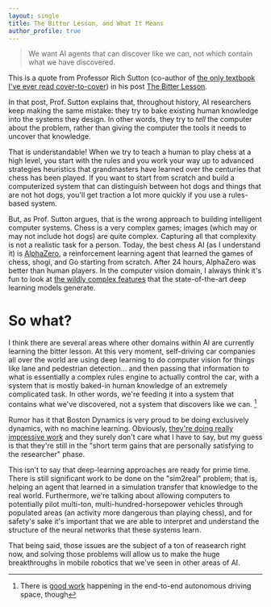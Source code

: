 ```yaml
---
layout: single
title: The Bitter Lesson, and What It Means
author_profile: true
---
```


> We want AI agents that can discover like we can, not which contain what we have discovered.

This is a quote from Professor Rich Sutton (co-author of [the only textbook I've ever read cover-to-cover](http://incompleteideas.net/book/the-book.html)) in his post [The Bitter Lesson](http://www.incompleteideas.net/IncIdeas/BitterLesson.html).

In that post, Prof. Sutton explains that, throughout history, AI researchers keep making the same mistake: they try to bake existing human knowledge into the systems they design. In other words, they try to *tell* the computer about the problem, rather than giving the computer the tools it needs to uncover that knowledge.

That is understandable! When we try to teach a human to play chess at a high level, you start with the rules and you work your way up to advanced strategies heuristics that grandmasters have learned over the centuries that chess has been played. If you want to start from scratch and build a computerized system that can distinguish between hot dogs and things that are not hot dogs, you'll get traction a lot more quickly if you use a rules-based system.

But, as Prof. Sutton argues, that is the wrong approach to building intelligent computer systems. Chess is a very complex games; images (which may or may not include hot dogs) are quite complex. Capturing all that complexity is not a realistic task for a person. Today, the best chess AI (as I understand it) is [AlphaZero](https://arxiv.org/abs/1712.01815), a reinforcement learning agent that learned the games of chess, shogi, and Go starting from scratch. After 24 hours, AlphaZero was better than human players. In the computer vision domain, I always think it's fun to look at [the wildly complex features](https://towardsdatascience.com/how-to-visualize-convolutional-features-in-40-lines-of-code-70b7d87b0030) that the state-of-the-art deep learning models generate.

# So what?

I think there are several areas where other domains within AI are currently learning the bitter lesson. At this very moment, self-driving car companies all over the world are using deep learning to do computer vision for things like lane and pedestrian detection... and then passing that information to what is essentially a complex rules engine to actually control the car, with a system that is mostly baked-in human knowledge of an extremely complicated task. In other words, we're feeding it into a system that contains what we've discovered, not a system that discovers like we can. [^1]

Rumor has it that Boston Dynamics is very proud to be doing exclusively dynamics, with no machine learning. Obviously, [they're doing really impressive work](https://www.youtube.com/watch?v=YdnJI9T-yXI) and they surely don't care what I have to say, but my guess is that they're still in the "short term gains that are personally satisfying to the researcher" phase.

This isn't to say that deep-learning approaches are ready for prime time. There is still significant work to be done on the "sim2real" problem; that is, helping an agent that learned in a simulation transfer that knowledge to the real world. Furthermore, we're talking about allowing computers to potentially pilot multi-ton, multi-hundred-horsepower vehicles through populated areas (an activity more dangerous than playing chess), and for safety's sake it's important that we are able to interpret and understand the structure of the neural networks that these systems learn.

That being said, those issues are the subject of a ton of reasearch right now, and solving those problems will allow us to make the huge breakthroughs in mobile robotics that we've seen in other areas of AI.

[^1]: There is [good work](https://arxiv.org/abs/2002.00444) happening in the end-to-end autonomous driving space, though
